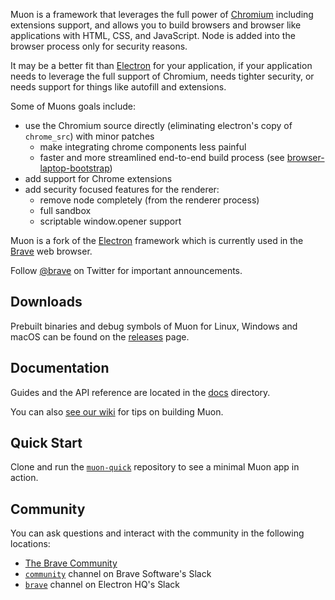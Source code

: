 Muon is a framework that leverages the full power of [Chromium](https://www.chromium.org/Home) including extensions
support, and allows you to build browsers and browser like applications with HTML, CSS, and JavaScript.  Node is added
into the browser process only for security reasons.

It may be a better fit than [Electron](https://github.com/electron/electron) for your application, if your application
needs to leverage the full support of Chromium, needs tighter security, or needs support for things like autofill and
extensions.

Some of Muons goals include:
- use the Chromium source directly (eliminating electron's copy of `chrome_src`) with minor patches
  - make integrating chrome components less painful
  - faster and more streamlined end-to-end build process (see [browser-laptop-bootstrap](https://github.com/brave/browser-laptop-bootstrap))
- add support for Chrome extensions
- add security focused features for the renderer:
  - remove node completely (from the renderer process)
  - full sandbox
  - scriptable window.opener support

Muon is a fork of the [Electron](https://github.com/electron/electron/) framework
which is currently used in the [Brave](https://brave.com) web browser.

Follow [@brave](https://twitter.com/brave) on Twitter for important
announcements.

## Downloads

Prebuilt binaries and debug symbols of Muon for Linux, Windows and macOS can
be found on the [releases](https://github.com/brave/muon/releases) page.

## Documentation

Guides and the API reference are located in the
[docs](https://github.com/brave/muon/tree/master/docs) directory.

You can also [see our wiki](https://github.com/brave/browser-laptop-bootstrap/wiki) for tips on building Muon.

## Quick Start

Clone and run the [`muon-quick`](https://github.com/jonathansampson/muon-quick)
repository to see a minimal Muon app in action.

## Community

You can ask questions and interact with the community in the following
locations:
- [The Brave Community](https://community.brave.com/)
- [`community`](https://bravesoftware.slack.com) channel on Brave Software's Slack
- [`brave`](https://electronhq.slack.com) channel on Electron HQ's Slack

